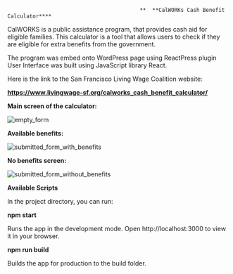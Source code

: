                                               **  **CalWORKs Cash Benefit Calculator****
                                                         
CalWORKS is a public assistance program, that provides cash aid for eligible families.
This calculator is a tool that allows users to check if they are eligible for extra benefits from the government. 

The program was embed onto WordPress page using ReactPress plugin
User Interface was built using JavaScript library React.

Here is the link to the San Francisco Living Wage Coalition website:

**https://www.livingwage-sf.org/calworks_cash_benefit_calculator/**

**Main screen of the calculator:**

![empty_form](https://user-images.githubusercontent.com/46214277/167514192-8eefd552-5cfe-4b1b-92da-713a4f65d11e.png)



**Available benefits:**

![submitted_form_with_benefits](https://user-images.githubusercontent.com/46214277/167514216-230cd635-1a44-441c-bf6d-c65b9e22bc09.png)


**No benefits screen:**

![submitted_form_without_benefits](https://user-images.githubusercontent.com/46214277/167514242-46dbc78b-e2c7-4dc4-893c-ded49cf4fe3a.png)


**Available Scripts**

In the project directory, you can run:

**npm start**

Runs the app in the development mode. Open http://localhost:3000 to view it in your browser.

**npm run build**

Builds the app for production to the build folder.
